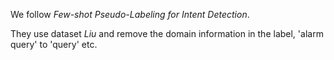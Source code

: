 We follow *Few-shot Pseudo-Labeling for Intent Detection*.

They use dataset *Liu* and remove the domain information in the label, 'alarm query' to 'query' etc.